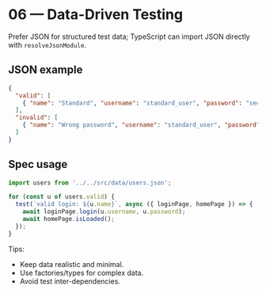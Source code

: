 # 06 — Data-Driven Testing

Prefer JSON for structured test data; TypeScript can import JSON directly with `resolveJsonModule`.

## JSON example

```json
{
  "valid": [
    { "name": "Standard", "username": "standard_user", "password": "secret" }
  ],
  "invalid": [
    { "name": "Wrong password", "username": "standard_user", "password": "wrong" }
  ]
}
```

## Spec usage

```ts
import users from '../../src/data/users.json';

for (const u of users.valid) {
  test(`valid login: ${u.name}`, async ({ loginPage, homePage }) => {
    await loginPage.login(u.username, u.password);
    await homePage.isLoaded();
  });
}
```

Tips:

- Keep data realistic and minimal.
- Use factories/types for complex data.
- Avoid test inter-dependencies.
